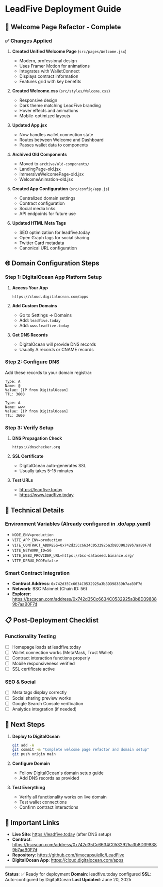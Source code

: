 # LeadFive Deployment Guide

## 🚀 Welcome Page Refactor - Complete

### ✅ Changes Applied

1. **Created Unified Welcome Page** (`src/pages/Welcome.jsx`)
   - Modern, professional design
   - Uses Framer Motion for animations
   - Integrates with WalletConnect
   - Displays contract information
   - Features grid with key benefits

2. **Created Welcome.css** (`src/styles/Welcome.css`)
   - Responsive design
   - Dark theme matching LeadFive branding
   - Hover effects and animations
   - Mobile-optimized layouts

3. **Updated App.jsx**
   - Now handles wallet connection state
   - Routes between Welcome and Dashboard
   - Passes wallet data to components

4. **Archived Old Components**
   - Moved to `archive/old-components/`
   - LandingPage-old.jsx
   - ImmersiveWelcomePage-old.jsx
   - WelcomeAnimation-old.jsx

5. **Created App Configuration** (`src/config/app.js`)
   - Centralized domain settings
   - Contract configuration
   - Social media links
   - API endpoints for future use

6. **Updated HTML Meta Tags**
   - SEO optimization for leadfive.today
   - Open Graph tags for social sharing
   - Twitter Card metadata
   - Canonical URL configuration

## 🌐 Domain Configuration Steps

### Step 1: DigitalOcean App Platform Setup

1. **Access Your App**
   ```
   https://cloud.digitalocean.com/apps
   ```

2. **Add Custom Domains**
   - Go to Settings → Domains
   - Add: `leadfive.today`
   - Add: `www.leadfive.today`

3. **Get DNS Records**
   - DigitalOcean will provide DNS records
   - Usually A records or CNAME records

### Step 2: Configure DNS

Add these records to your domain registrar:

```
Type: A
Name: @
Value: [IP from DigitalOcean]
TTL: 3600

Type: A
Name: www
Value: [IP from DigitalOcean]
TTL: 3600
```

### Step 3: Verify Setup

1. **DNS Propagation Check**
   ```
   https://dnschecker.org
   ```

2. **SSL Certificate**
   - DigitalOcean auto-generates SSL
   - Usually takes 5-15 minutes

3. **Test URLs**
   - https://leadfive.today
   - https://www.leadfive.today

## 🔧 Technical Details

### Environment Variables (Already configured in .do/app.yaml)
- `NODE_ENV=production`
- `VITE_APP_ENV=production`
- `VITE_CONTRACT_ADDRESS=0x742d35Cc6634C0532925a3b8D398389b7aaB0F7d`
- `VITE_NETWORK_ID=56`
- `VITE_WEB3_PROVIDER_URL=https://bsc-dataseed.binance.org/`
- `VITE_DEBUG_MODE=false`

### Smart Contract Integration
- **Contract Address**: `0x742d35Cc6634C0532925a3b8D398389b7aaB0F7d`
- **Network**: BSC Mainnet (Chain ID: 56)
- **Explorer**: https://bscscan.com/address/0x742d35Cc6634C0532925a3b8D398389b7aaB0F7d

## 📋 Post-Deployment Checklist

### Functionality Testing
- [ ] Homepage loads at leadfive.today
- [ ] Wallet connection works (MetaMask, Trust Wallet)
- [ ] Contract interaction functions properly
- [ ] Mobile responsiveness verified
- [ ] SSL certificate active

### SEO & Social
- [ ] Meta tags display correctly
- [ ] Social sharing preview works
- [ ] Google Search Console verification
- [ ] Analytics integration (if needed)

## 🎯 Next Steps

1. **Deploy to DigitalOcean**
   ```bash
   git add -A
   git commit -m "Complete welcome page refactor and domain setup"
   git push origin main
   ```

2. **Configure Domain**
   - Follow DigitalOcean's domain setup guide
   - Add DNS records as provided

3. **Test Everything**
   - Verify all functionality works on live domain
   - Test wallet connections
   - Confirm contract interactions

## 🔗 Important Links

- **Live Site**: https://leadfive.today (after DNS setup)
- **Contract**: https://bscscan.com/address/0x742d35Cc6634C0532925a3b8D398389b7aaB0F7d
- **Repository**: https://github.com/timecapsulellc/LeadFive
- **DigitalOcean App**: https://cloud.digitalocean.com/apps

---

**Status**: ✅ Ready for deployment
**Domain**: leadfive.today configured
**SSL**: Auto-configured by DigitalOcean
**Last Updated**: June 20, 2025
